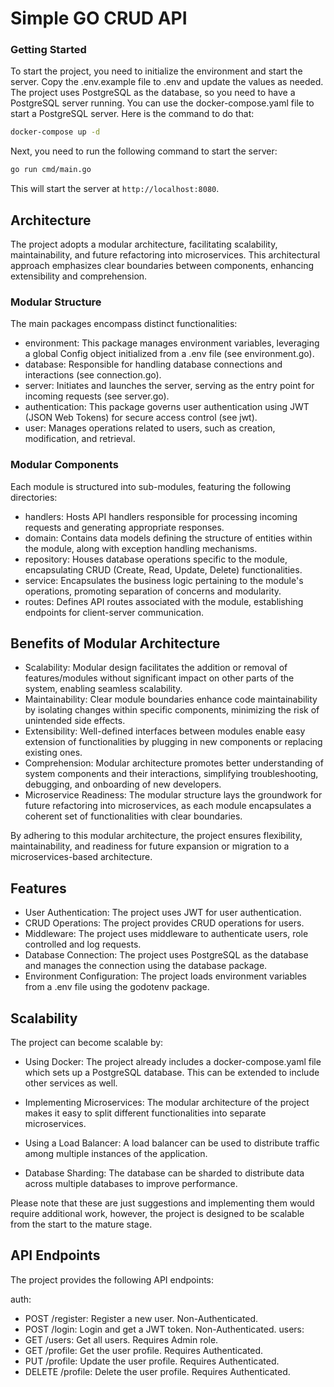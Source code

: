 
# Simple GO CRUD API

### Getting Started

To start the project, you need to initialize the environment and start the server. Copy the .env.example file to .env and update the values as needed. The project uses PostgreSQL as the database, so you need to have a PostgreSQL server running. You can use the docker-compose.yaml file to start a PostgreSQL server. Here is the command to do that:

```bash
docker-compose up -d
```

Next, you need to run the following command to start the server:

```bash
go run cmd/main.go
```
This will start the server at `http://localhost:8080`.

## Architecture
The project adopts a modular architecture, facilitating scalability, maintainability, and future refactoring into microservices. This architectural approach emphasizes clear boundaries between components, enhancing extensibility and comprehension.

### Modular Structure
The main packages encompass distinct functionalities:

- environment: This package manages environment variables, leveraging a global Config object initialized from a .env file (see environment.go).
- database: Responsible for handling database connections and interactions (see connection.go).
- server: Initiates and launches the server, serving as the entry point for incoming requests (see server.go).
- authentication: This package governs user authentication using JWT (JSON Web Tokens) for secure access control (see jwt).
- user: Manages operations related to users, such as creation, modification, and retrieval.

### Modular Components
Each module is structured into sub-modules, featuring the following directories:

- handlers: Hosts API handlers responsible for processing incoming requests and generating appropriate responses.
- domain: Contains data models defining the structure of entities within the module, along with exception handling mechanisms.
- repository: Houses database operations specific to the module, encapsulating CRUD (Create, Read, Update, Delete) functionalities.
- service: Encapsulates the business logic pertaining to the module's operations, promoting separation of concerns and modularity.
- routes: Defines API routes associated with the module, establishing endpoints for client-server communication.

## Benefits of Modular Architecture
- Scalability: Modular design facilitates the addition or removal of features/modules without significant impact on other parts of the system, enabling seamless scalability.
- Maintainability: Clear module boundaries enhance code maintainability by isolating changes within specific components, minimizing the risk of unintended side effects.
- Extensibility: Well-defined interfaces between modules enable easy extension of functionalities by plugging in new components or replacing existing ones.
- Comprehension: Modular architecture promotes better understanding of system components and their interactions, simplifying troubleshooting, debugging, and onboarding of new developers.
- Microservice Readiness: The modular structure lays the groundwork for future refactoring into microservices, as each module encapsulates a coherent set of functionalities with clear boundaries.

By adhering to this modular architecture, the project ensures flexibility, maintainability, and readiness for future expansion or migration to a microservices-based architecture.

## Features
- User Authentication: The project uses JWT for user authentication.
- CRUD Operations: The project provides CRUD operations for users.
- Middleware: The project uses middleware to authenticate users, role controlled and log requests.
- Database Connection: The project uses PostgreSQL as the database and manages the connection using the database package.
- Environment Configuration: The project loads environment variables from a .env file using the godotenv package.

## Scalability
The project can become scalable by:
- Using Docker: The project already includes a docker-compose.yaml file which sets up a PostgreSQL database. This can be extended to include other services as well.

- Implementing Microservices: The modular architecture of the project makes it easy to split different functionalities into separate microservices.
- Using a Load Balancer: A load balancer can be used to distribute traffic among multiple instances of the application.
- Database Sharding: The database can be sharded to distribute data across multiple databases to improve performance.

Please note that these are just suggestions and implementing them would require additional work, however, the project is designed to be scalable from the start to the mature stage.


## API Endpoints
The project provides the following API endpoints:

auth:
- POST /register: Register a new user. Non-Authenticated.
- POST /login: Login and get a JWT token. Non-Authenticated.
users:
- GET /users: Get all users. Requires Admin role.
- GET /profile: Get the user profile. Requires Authenticated.
- PUT /profile: Update the user profile. Requires Authenticated.
- DELETE /profile: Delete the user profile. Requires Authenticated.
